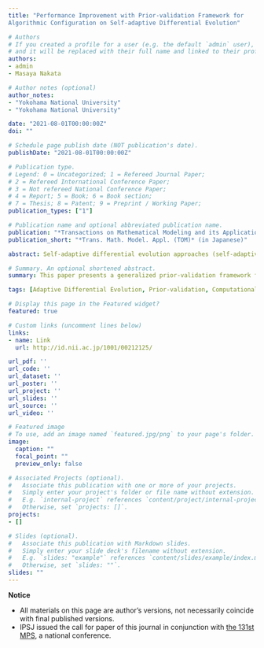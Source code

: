 ```yaml
---
title: "Performance Improvement with Prior-validation Framework for
Algorithmic Configuration on Self-adaptive Differential Evolution"

# Authors
# If you created a profile for a user (e.g. the default `admin` user), write the username (folder name) here 
# and it will be replaced with their full name and linked to their profile.
authors:
- admin
- Masaya Nakata

# Author notes (optional)
author_notes:
- "Yokohama National University"
- "Yokohama National University"

date: "2021-08-01T00:00:00Z"
doi: ""

# Schedule page publish date (NOT publication's date).
publishDate: "2021-08-01T00:00:00Z"

# Publication type.
# Legend: 0 = Uncategorized; 1 = Refereed Journal Paper;
# 2 = Refereed International Conference Paper;
# 3 = Not refereed National Conference Paper;
# 4 = Report; 5 = Book; 6 = Book section;
# 7 = Thesis; 8 = Patent; 9 = Preprint / Working Paper; 
publication_types: ["1"]

# Publication name and optional abbreviated publication name.
publication: "*Transactions on Mathematical Modeling and its Applications* (in Japanese)"
publication_short: "*Trans. Math. Model. Appl. (TOM)* (in Japanese)"

abstract: Self-adaptive differential evolution approaches (self-adaptive DEs) often suffer to boost their performances under a limited number of fitness evaluations, since they heavily rely on the trial-and-error process required to adapt algorithmic configurations. In order to enhance the performance in early generations, this paper presents a generalized prior-validation framework for algorithmic configurations, which can be applicable to major variants of self-adaptive DEs that adapt the scaling factor, the crossover rate, and/or the mutation/crossover strategies for each individual. Experimental results on benchmark problems show that the proposed method successfully boosts the performances of jDE, SaDE, and JADE. Thus, the proposed method reveals a possibility of self-adaptive DEs toward computationally-expensive optimization problems where self-adaptive DEs have had a difficulty.

# Summary. An optional shortened abstract.
summary: This paper presents a generalized prior-validation framework for algorithmic configurations, which can be applicable to major variants of self-adaptive DEs that adapt the scaling factor, the crossover rate, and/or the mutation/crossover strategies for each individual.

tags: [Adaptive Differential Evolution, Prior-validation, Computationally Expensive Optimization]

# Display this page in the Featured widget?
featured: true

# Custom links (uncomment lines below)
links:
- name: Link
  url: http://id.nii.ac.jp/1001/00212125/

url_pdf: ''
url_code: ''
url_dataset: ''
url_poster: ''
url_project: ''
url_slides: ''
url_source: ''
url_video: ''

# Featured image
# To use, add an image named `featured.jpg/png` to your page's folder. 
image:
  caption: ""
  focal_point: ""
  preview_only: false

# Associated Projects (optional).
#   Associate this publication with one or more of your projects.
#   Simply enter your project's folder or file name without extension.
#   E.g. `internal-project` references `content/project/internal-project/index.md`.
#   Otherwise, set `projects: []`.
projects:
- []

# Slides (optional).
#   Associate this publication with Markdown slides.
#   Simply enter your slide deck's filename without extension.
#   E.g. `slides: "example"` references `content/slides/example/index.md`.
#   Otherwise, set `slides: ""`.
slides: ""
---
```


**Notice**

- All materials on this page are author’s versions, not necessarily coincide with final published versions.
- IPSJ issued the call for paper of this journal in conjunction with [the 131st MPS](../nc-2020mps/), a national conference.
